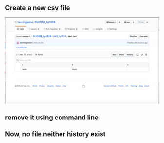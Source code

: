 ## Create a new csv file
![Alt text](../HW3_hy1528/WechatIMG102.jpeg)


## remove it using command line


## Now, no file neither history exist 


